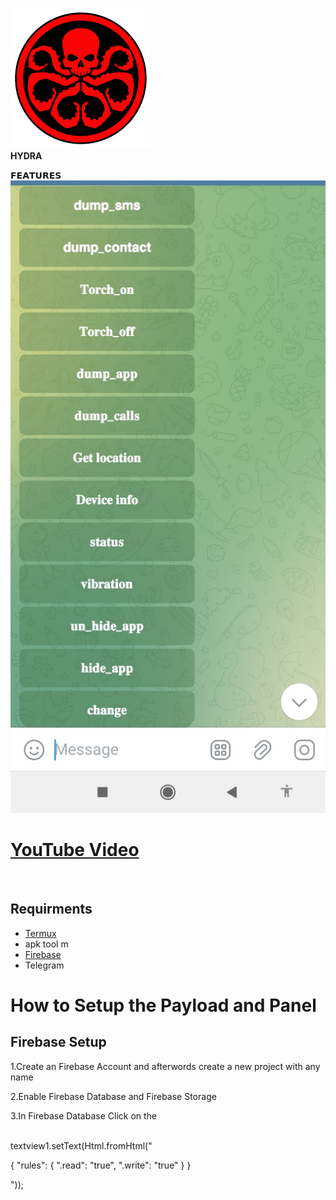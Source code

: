 
![Alt text](images/logo.png)<br>
<b>HYDRA</b><br>

𝗙𝗘𝗔𝗧𝗨𝗥𝗘𝗦<br>
![App Screenshot](https://github.com/HackersNexus/Hydra23/blob/main/images/screenshot1.png)<br>

<h1><a href="https://google.com">YouTube Video</a></h1> <br>



<h2>Requirments</h2>
<ul>
  <li><a href="https://f-droid.org/repo/com.termux_118.apk"> Termux </a></li>
  <li>apk tool m</li>
  <li><a href="firebase.google.com">Firebase</a></li>
  <li>Telegram</li>
</ul>
<h1>How to Setup the Payload and Panel</h1>
<h2>Firebase Setup</h2>
<p>1.Create an Firebase Account and afterwords create a new project with any name</p>
<p>2.Enable Firebase Database and Firebase Storage</p>
<p>3.In Firebase Database Click on the</p>
<br>
textview1.setText(Html.fromHtml("<p>    {
     "rules": {
             ".read": "true",
             ".write": "true"
              }
    }</p>"));
